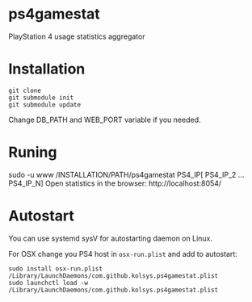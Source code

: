 # ps4gamestat
PlayStation 4 usage statistics aggregator

# Installation

```
git clone 
git submodule init
git submodule update
```

Change DB_PATH and WEB_PORT variable if you needed.

# Runing

sudo -u www /INSTALLATION/PATH/ps4gamestat PS4_IP\[ PS4_IP_2 ... PS4_IP_N\]
Open statistics in the browser: http://localhost:8054/

# Autostart
You can use systemd sysV for autostarting daemon on Linux.

For OSX change you PS4 host in `osx-run.plist` and add to autostart:
```
sudo install osx-run.plist /Library/LaunchDaemons/com.github.kolsys.ps4gamestat.plist
sudo launchctl load -w /Library/LaunchDaemons/com.github.kolsys.ps4gamestat.plist
```

